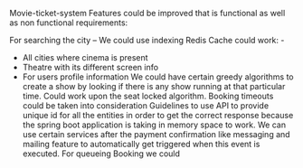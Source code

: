 Movie-ticket-system
Features could be improved that is functional as well as non functional requirements:

For searching the city – We could use indexing 
Redis Cache could work: -
-	All cities where cinema is present
-	Theatre with its different screen info
-	For users profile information
We could have certain greedy algorithms to create a show by looking if there is any show running at that particular time.
Could work upon the seat locked algorithm.
Booking timeouts could be taken into consideration
Guidelines to use API to provide unique id for all the entities in order to get the correct response because the spring boot application is taking in memory space to work.
We can use certain services after the payment confirmation like messaging and mailing feature to automatically get triggered when this event is executed.
For queueing Booking we could 

